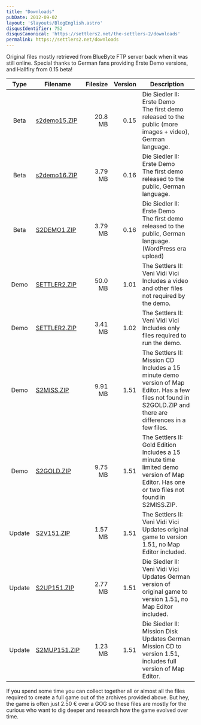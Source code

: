 ```yaml
---
title: "Downloads"
pubDate: 2012-09-02
layout: '$layouts/BlogEnglish.astro'
disqusIdentifier: 752
disqusCanonical: 'https://settlers2.net/the-settlers-2/downloads'
permalink: https://settlers2.net/downloads
---
```


Original files mostly retrieved from BlueByte FTP server back when it was still online. Special thanks to German fans providing Erste Demo versions, and Hallfiry from 0.15 beta!

| Type | Filename | Filesize | Version | Description |
| :---: | --- | ---: | ---: | --- |
| Beta | [s2demo15.ZIP](/downloads/demo/s2demo15.zip) | 20.8 MB | 0.15 | Die Siedler II: Erste Demo<br />The first demo released to the public (more images + video), German language. |
| Beta | [s2demo16.ZIP](/downloads/demo/s2demo16.zip) | 3.79 MB | 0.16 | Die Siedler II: Erste Demo<br />The first demo released to the public, German language. |
| Beta | [S2DEMO1.ZIP](/wp-content/uploads/2012/09/s2demo1.zip) | 3.79 MB | 0.16 | Die Siedler II: Erste Demo<br />The first demo released to the public, German language. (WordPress era upload) |
| Demo | [SETTLER2.ZIP](/downloads/demo/settler2_v101.zip) | 50.0 MB | 1.01 | The Settlers II: Veni Vidi Vici<br />Includes a video and other files not required by the demo. |
| Demo | [SETTLER2.ZIP](/wp-content/uploads/2012/09/settler2_v102.zip) | 3.41 MB | 1.02 | The Settlers II: Veni Vidi Vici<br />Includes only files required to run the demo. |
| Demo | [S2MISS.ZIP](/wp-content/uploads/2012/09/s2miss.zip) | 9.91 MB | 1.51 | The Settlers II: Mission CD<br />Includes a 15 minute demo version of Map Editor. Has a few files not found in S2GOLD.ZIP and there are differences in a few files. |
| Demo | [S2GOLD.ZIP](/wp-content/uploads/2012/09/s2gold.zip) | 9.75 MB | 1.51 | The Settlers II: Gold Edition<br />Includes a 15 minute time limited demo version of Map Editor. Has one or two files not found in S2MISS.ZIP. |
| Update | [S2V151.ZIP](/wp-content/uploads/2012/09/s2v151.zip) | 1.57 MB | 1.51 | The Settlers II: Veni Vidi Vici<br />Updates original game to version 1.51, no Map Editor included. |
| Update | [S2UP151.ZIP](/wp-content/uploads/2012/09/s2up151.zip) | 2.77 MB | 1.51 | Die Siedler II: Veni Vidi Vici<br />Updates German version of original game to version 1.51, no Map Editor included. |
| Update | [S2MUP151.ZIP](/wp-content/uploads/2012/09/s2mup151.zip) | 1.23 MB | 1.51 | Die Siedler II: Mission Disk<br />Updates German Mission CD to version 1.51, includes full version of Map Editor. |

If you spend some time you can collect together all or almost all the files required to create a full game out of the archives provided above. But hey, the game is often just 2.50 € over a GOG so these files are mostly for the curious who want to dig deeper and research how the game evolved over time.